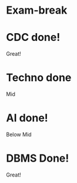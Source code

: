 # Exam-break
<h1>CDC done!</h1>
<p>Great!</p>
<h1>Techno done</h1>
<p>Mid</p>
<h1>AI done!</h1>
<p>Below Mid</p>
<h1>DBMS Done!</h1>
<p>Great!</p>
